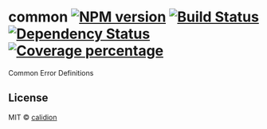 # common [![NPM version][npm-image]][npm-url] [![Build Status][travis-image]][travis-url] [![Dependency Status][daviddm-image]][daviddm-url] [![Coverage percentage][coveralls-image]][coveralls-url]

Common Error Definitions

## License

MIT © [calidion](blog.3gcnbeta.com)


[npm-image]: https://badge.fury.io/errorable/common.svg
[npm-url]: https://npmjs.org/package/common
[travis-image]: https://travis-ci.org/errorable/common.svg
[travis-url]: https://travis-ci.org/errorable/common
[daviddm-image]: https://david-dm.org/errorable/common.svg?theme=shields.io
[daviddm-url]: https://david-dm.org/errorable/common
[coveralls-image]: https://coveralls.io/repos/errorable/common/badge.svg?branch=master&service=github
[coveralls-url]: https://coveralls.io/github/errorable/common?branch=master
